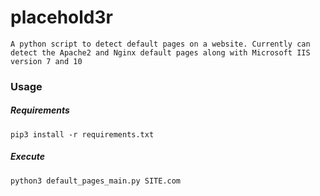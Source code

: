 # placehold3r

```
A python script to detect default pages on a website. Currently can detect the Apache2 and Nginx default pages along with Microsoft IIS version 7 and 10
```

### Usage

##### Requirements
```
pip3 install -r requirements.txt
```

##### Execute
```
python3 default_pages_main.py SITE.com
```
